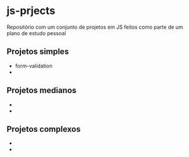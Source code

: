 # js-prjects

Repositório com um conjunto de projetos em JS feitos como parte de um plano de estudo pessoal

## Projetos simples

- form-validation
-

## Projetos medianos

-
-

## Projetos complexos

-
-

